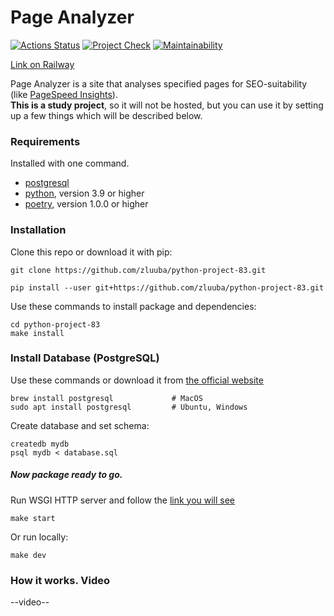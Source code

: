 # Page Analyzer

[![Actions Status](https://github.com/zluuba/python-project-83/workflows/hexlet-check/badge.svg)](https://github.com/zluuba/python-project-83/actions) 
[![Project Check](https://github.com/zluuba/python-project-83/actions/workflows/project-check.yml/badge.svg)](https://github.com/zluuba/python-project-83/actions/workflows/project-check.yml)
[![Maintainability](https://api.codeclimate.com/v1/badges/bc7724c1971a7f520682/maintainability)](https://codeclimate.com/github/zluuba/python-project-83/maintainability)

[Link on Railway](https://python-project-83-production-6275.up.railway.app/)

Page Analyzer is a site that analyses specified pages for SEO-suitability (like [PageSpeed Insights](https://pagespeed.web.dev/)). <br>
**This is a study project**, so it will not be hosted, but you can use it by setting up a few things which will be described below.

### Requirements
Installed with one command.

- [postgresql](https://www.postgresql.org/download/)
- [python](https://www.python.org/), version 3.9 or higher
- [poetry](https://python-poetry.org/docs/#installation), version 1.0.0 or higher


### Installation

Clone this repo or download it with pip:
```ch
git clone https://github.com/zluuba/python-project-83.git
```
```ch
pip install --user git+https://github.com/zluuba/python-project-83.git
```

Use these commands to install package and dependencies:
```ch
cd python-project-83
make install
```

### Install Database (PostgreSQL)
Use these commands or download it from [the official website](https://www.postgresql.org/download/)
```ch
brew install postgresql             # MacOS
sudo apt install postgresql         # Ubuntu, Windows
```

Create database and set schema:
```ch
createdb mydb
psql mydb < database.sql
```

##### Now package ready to go.
Run WSGI HTTP server and follow the [link you will see](http://0.0.0.0:8000)
```ch
make start
```
Or run locally:
```ch
make dev
```


### How it works. Video

--video--
